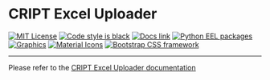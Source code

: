 # CRIPT Excel Uploader

<!-- shields.io -->

[![MIT License](https://img.shields.io/github/license/C-Accel-CRIPT/cript-excel-uploader?style=for-the-badge)](https://github.com/C-Accel-CRIPT/cript-excel-uploader/blob/master/LICENSE)
[![Code style is black](https://img.shields.io/badge/code%20style-black-000000.svg?style=for-the-badge)](https://github.com/psf/black)
[![Docs link](https://img.shields.io/badge/docs-mkdocs-brightgreen?style=for-the-badge)](https://C-Accel-CRIPT.github.io/cript-excel-uploader/)
[![Python EEL packages](https://img.shields.io/badge/Packages-Python%20EEL-brightgreen?style=for-the-badge&logo=https://simpleicons.org/?q=python)](https://github.com/python-eel/Eel)
[![Graphics](https://img.shields.io/badge/Graphics-Undraw.co-brightgreen?style=for-the-badge)](https://undraw.co/)
[![Material Icons](https://img.shields.io/badge/icons-Material%20Icons-brightgreen?style=for-the-badge)](https://fonts.google.com/icons)
[![Bootstrap CSS framework](https://img.shields.io/badge/css%20framework-Bootstrap-brightgreen?style=for-the-badge)](https://getbootstrap.com/)

---

Please refer to the
<a href="https://C-Accel-CRIPT.github.io/cript-excel-uploader/">CRIPT Excel Uploader documentation</a>
